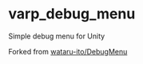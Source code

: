# varp_debug_menu
Simple debug menu for Unity

Forked from [wataru-ito/DebugMenu](https://github.com/wataru-ito/DebugMenu)

